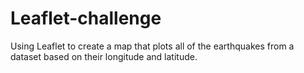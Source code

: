 # Leaflet-challenge
Using Leaflet to create a map that plots all of the earthquakes from a dataset based on their longitude and latitude.
